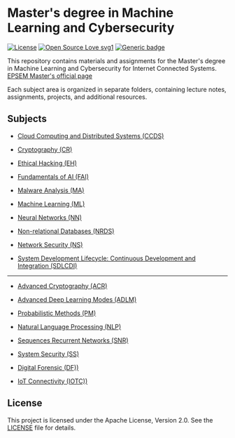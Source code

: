 # Master's degree in Machine Learning and Cybersecurity
[![License](https://img.shields.io/badge/License-Apache_2.0-blue.svg)](https://opensource.org/licenses/Apache-2.0)
 [![Open Source Love svg1](https://badges.frapsoft.com/os/v1/open-source.svg?v=103)](https://github.com/ellerbrock/open-source-badges/)
 [![Generic badge](https://img.shields.io/badge/STATUS-IN_PROGRESS-COLOR.svg)](https://shields.io/)


This repository contains materials and assignments for the Master's degree in Machine Learning and Cybersecurity for Internet Connected Systems. [EPSEM Master's official page](https://epsem.upc.edu/ca/estudis/masters-universitaris/merit)

Each subject area is organized in separate folders, containing lecture notes, assignments, projects, and additional resources.

## Subjects

* [Cloud Computing and Distributed Systems (CCDS)](./Q1/CCDS/)

* [Cryptography (CR)](./Q1/CR/)

* [Ethical Hacking (EH)](./Q1/EH/)

* [Fundamentals of AI (FAI)](./Q1/FAI/)

* [Malware Analysis (MA)](./Q1/MA/)

* [Machine Learning (ML)](./Q1/ML/)

* [Neural Networks (NN)](./Q1/NN/)

* [Non-relational Databases (NRDS)](./Q1/NRDS/)

* [Network Security (NS)](./Q1/NS/)

* [System Development Lifecycle: Continuous Development and Integration (SDLCDI)](./Q1/SDLCDI/)

---------

* [Advanced Cryptography (ACR)](./Q2/ACR/)

* [Advanced Deep Learning Modes (ADLM)](./Q2/ADLM/)

* [Probabilistic Methods (PM)](./Q2/PM/)

* [Natural Language Processing (NLP)](./Q2/NLP/)

* [Sequences Recurrent Networks (SNR)](./Q2/SRN/)

* [System Security (SS)](./Q2/SS)

* [Digital Forensic (DF))](./Q2/DF)

* [IoT Connectivity (IOTC))](./Q2/IOTC)

## License

This project is licensed under the Apache License, Version 2.0. See the [LICENSE](./LICENSE) file for details.

